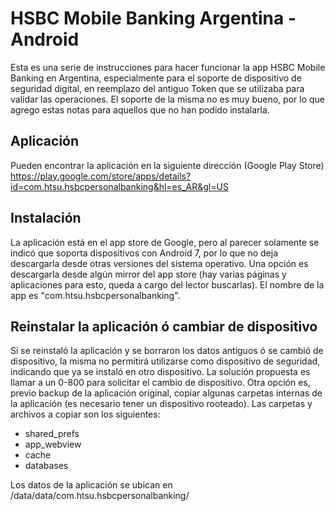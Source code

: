 # HSBC Mobile Banking Argentina - Android
Esta es una serie de instrucciones para hacer funcionar la app HSBC Mobile Banking en Argentina, especialmente para el soporte de dispositivo de seguridad digital, en reemplazo del antiguo Token que se utilizaba para validar las operaciones. El soporte de la misma no es muy bueno, por lo que agrego estas notas para aquellos que no han podido instalarla.


## Aplicación
Pueden encontrar la aplicación en la siguiente dirección (Google Play Store)
https://play.google.com/store/apps/details?id=com.htsu.hsbcpersonalbanking&hl=es_AR&gl=US


## Instalación
La aplicación está en el app store de Google, pero al parecer solamente se indicó que soporta dispositivos con Android 7, por lo que no deja descargarla desde otras versiones del sistema operativo. Una opción es descargarla desde algún mirror del app store (hay varias páginas y aplicaciones para esto, queda a cargo del lector buscarlas). El nombre de la app es "com.htsu.hsbcpersonalbanking".


## Reinstalar la aplicación ó cambiar de dispositivo
Si se reinstaló la aplicación y se borraron los datos antiguos ó se cambió de dispositivo, la misma no permitirá utilizarse como dispositivo de seguridad, indicando que ya se instaló en otro dispositivo. La solución propuesta es llamar a un 0-800 para solicitar el cambio de dispositivo. Otra opción es, previo backup de la aplicación original, copiar algunas carpetas internas de la aplicación (es necesario tener un dispositivo rooteado). Las carpetas y archivos a copiar son los siguientes:

- shared_prefs
- app_webview
- cache
- databases

Los datos de la aplicación se ubican en /data/data/com.htsu.hsbcpersonalbanking/
